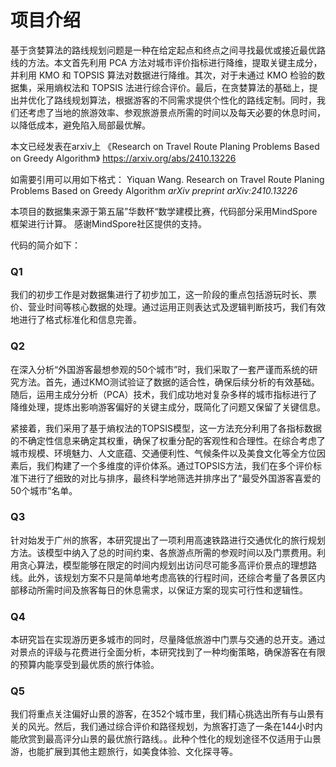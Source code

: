 # 项目介绍

基于贪婪算法的路线规划问题是一种在给定起点和终点之间寻找最优或接近最优路线的方法。本文首先利用 PCA 方法对城市评价指标进行降维，提取关键主成分，并利用 KMO 和 TOPSIS 算法对数据进行降维。其次，对于未通过 KMO 检验的数据集，采用熵权法和 TOPSIS 法进行综合评价。最后，在贪婪算法的基础上，提出并优化了路线规划算法，根据游客的不同需求提供个性化的路线定制。同时，我们还考虑了当地的旅游效率、参观旅游景点所需的时间以及每天必要的休息时间，以降低成本，避免陷入局部最优解。



本文已经发表在arxiv上
《Research on Travel Route Planing Problems Based on Greedy Algorithm》 https://arxiv.org/abs/2410.13226

如需要引用可以用如下格式：
 Yiquan Wang. Research on Travel Route Planing Problems Based on Greedy Algorithm *arXiv preprint arXiv:2410.13226*



本项目的数据集来源于第五届”华数杯“数学建模比赛，代码部分采用MindSpore框架进行计算。
感谢MindSpore社区提供的支持。



代码的简介如下：

### Q1

我们的初步工作是对数据集进行了初步加工，这一阶段的重点包括游玩时长、票价、营业时间等核心数据的处理。通过运用正则表达式及逻辑判断技巧，我们有效地进行了格式标准化和信息完善。

### Q2

在深入分析“外国游客最想参观的50个城市”时，我们采取了一套严谨而系统的研究方法。首先，通过KMO测试验证了数据的适合性，确保后续分析的有效基础。随后，运用主成分分析（PCA）技术，我们成功地对复杂多样的城市指标进行了降维处理，提炼出影响游客偏好的关键主成分，既简化了问题又保留了关键信息。

紧接着，我们采用了基于熵权法的TOPSIS模型，这一方法充分利用了各指标数据的不确定性信息来确定其权重，确保了权重分配的客观性和合理性。在综合考虑了城市规模、环境魅力、人文底蕴、交通便利性、气候条件以及美食文化等全方位因素后，我们构建了一个多维度的评价体系。通过TOPSIS方法，我们在多个评价标准下进行了细致的对比与排序，最终科学地筛选并排序出了“最受外国游客喜爱的50个城市”名单。

### Q3

针对始发于广州的旅客，本研究提出了一项利用高速铁路进行交通优化的旅行规划方法。该模型中纳入了总的时间约束、各旅游点所需的参观时间以及门票费用。利用贪心算法，模型能够在限定的时间内规划出访问尽可能多高评价景点的理想路线。此外，该规划方案不只是简单地考虑高铁的行程时间，还综合考量了各景区内部移动所需时间及旅客每日的休息需求，以保证方案的现实可行性和逻辑性。

### Q4

本研究旨在实现游历更多城市的同时，尽量降低旅游中门票与交通的总开支。通过对景点的评级与花费进行全面分析，本研究找到了一种均衡策略，确保游客在有限的预算内能享受到最优质的旅行体验。

### Q5

我们将重点关注偏好山景的游客，在352个城市里，我们精心挑选出所有与山景有关的风光。然后，我们通过综合评价和路径规划，为旅客打造了一条在144小时内能欣赏到最高评分山景的最优旅行路线。。此种个性化的规划途径不仅适用于山景游，也能扩展到其他主题旅行，如美食体验、文化探寻等。